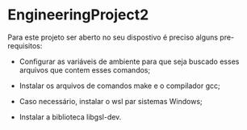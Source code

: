 # EngineeringProject2

Para este projeto ser aberto no seu dispostivo é preciso alguns pre-requisitos:

- Configurar as variáveis de ambiente para que seja buscado esses arquivos que contem esses comandos;
  
- Instalar os arquivos de comandos make e o compilador gcc;

- Caso necessário, instalar o wsl par sistemas Windows;

- Instalar a biblioteca libgsl-dev.

